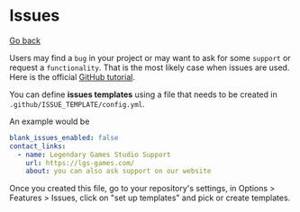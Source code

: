 # Issues

[Go back](../index.md#advanced-github-concepts)

Users may find a `bug` in your project or may want to ask for some `support` or request a `functionality`. That is the most likely case when issues are used. Here is the official [GitHub tutorial](https://guides.github.com/features/issues/).

You can define **issues templates** using a file that needs to be created in `.github/ISSUE_TEMPLATE/config.yml`.

An example would be

```yaml
blank_issues_enabled: false
contact_links:
  - name: Legendary Games Studio Support
    url: https://lgs-games.com/
    about: you can also ask support on our website
```

Once you created this file, go to your repository's settings, in Options > Features > Issues, click on "set up templates" and pick or create templates.